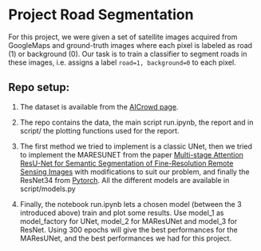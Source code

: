 # Project Road Segmentation

For this project, we were given a set of satellite images acquired from GoogleMaps and ground-truth images where each pixel is labeled as road (1) or background (0). 
Our task is to train a classifier to segment roads in these images, i.e. assigns a label `road=1, background=0` to each pixel.

## Repo setup:

1. The dataset is available from the [AICrowd page](https://www.aicrowd.com/challenges/epfl-ml-road-segmentation).

2. The repo contains the data, the main script run.ipynb, the report and in script/ the plotting functions used for the report.

3. The first method we tried to implement is a classic UNet, then we tried to implement the MARESUNET from the paper [Multi-stage Attention ResU-Net for Semantic Segmentation of Fine-Resolution Remote Sensing Images](https://github.com/lironui/MAResU-Net) with modifications to suit our problem, and finally the ResNet34 from [Pytorch](https://pytorch.org/vision/main/models/generated/torchvision.models.resnet34.html). All the different models are available in script/models.py

4. Finally, the notebook run.ipynb lets a chosen model (between the 3 introduced above) train and plot some results. Use model_1 as model_factory for UNet, model_2 for MAResUNet and model_3 for ResNet. Using 300 epochs will give the best performances for the MAResUNet, and the best performances we had for this project. 
